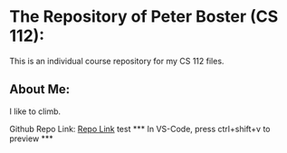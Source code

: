 # The Repository of Peter Boster (CS 112):
This is an individual course repository for my CS 112 files.

## About Me:
I like to climb.

Github Repo Link: [Repo Link](https://github.com/pab15/2019-fall-cs112)
test
*** In VS-Code, press ctrl+shift+v to preview ***
